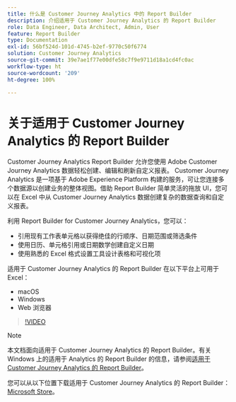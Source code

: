```yaml
---
title: 什么是 Customer Journey Analytics 中的 Report Builder
description: 介绍适用于 Customer Journey Analytics 的 Report Builder
role: Data Engineer, Data Architect, Admin, User
feature: Report Builder
type: Documentation
exl-id: 56bf524d-101d-4745-b2ef-9770c50f6774
solution: Customer Journey Analytics
source-git-commit: 39e7ae1f77e00dfe58c7f9e9711d18a1cd4fc0ac
workflow-type: ht
source-wordcount: '209'
ht-degree: 100%

---
```


# 关于适用于 Customer Journey Analytics 的 Report Builder

Customer Journey Analytics Report Builder 允许您使用 Adobe Customer Journey Analytics 数据轻松创建、编辑和刷新自定义报表。 Customer Journey Analytics 是一项基于 Adobe Experience Platform 构建的服务，可让您连接多个数据源以创建业务的整体视图。借助 Report Builder 简单灵活的拖放 UI，您可以在 Excel 中从 Customer Journey Analytics 数据创建复杂的数据查询和自定义报表。

利用 Report Builder for Customer Journey Analytics，您可以：

- 引用现有工作表单元格以获得绝佳的行顺序、日期范围或筛选条件
- 使用日历、单元格引用或日期数学创建自定义日期
- 使用熟悉的 Excel 格式设置工具设计表格和可视化项

适用于 Customer Journey Analytics 的 Report Builder 在以下平台上可用于 Excel：

- macOS
- Windows
- Web 浏览器

>[!VIDEO](https://video.tv.adobe.com/v/337569/?quality=12&learn=on)

>[!NOTE]
>
>本文档面向适用于 Customer Journey Analytics 的 Report Builder。有关 Windows 上的适用于 Analytics 的 Report Builder 的信息，请参阅[适用于 Customer Journey Analytics 的 Report Builder](https://experienceleague.adobe.com/docs/analytics/analyze/report-builder/home.html)。

您可以从以下位置下载适用于 Customer Journey Analytics 的 Report Builder：
[Microsoft Store](https://www.microsoft.com/en-us/store/apps/windows)。
